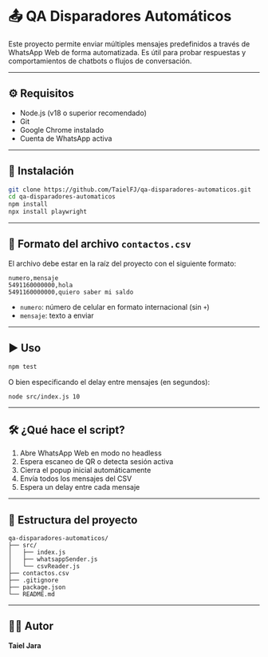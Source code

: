 # 📤 QA Disparadores Automáticos

Este proyecto permite enviar múltiples mensajes predefinidos a través de WhatsApp Web de forma automatizada. Es útil para probar respuestas y comportamientos de chatbots o flujos de conversación.

---

## ⚙️ Requisitos

- Node.js (v18 o superior recomendado)
- Git
- Google Chrome instalado
- Cuenta de WhatsApp activa

---

## 🚀 Instalación

```bash
git clone https://github.com/TaielFJ/qa-disparadores-automaticos.git
cd qa-disparadores-automaticos
npm install
npx install playwright
```

---

## 📄 Formato del archivo `contactos.csv`

El archivo debe estar en la raíz del proyecto con el siguiente formato:

```csv
numero,mensaje
5491160000000,hola
5491160000000,quiero saber mi saldo
```

- `numero`: número de celular en formato internacional (sin `+`)
- `mensaje`: texto a enviar

---

## ▶️ Uso

```bash
npm test
```

O bien especificando el delay entre mensajes (en segundos):

```bash
node src/index.js 10
```

---

## 🛠 ¿Qué hace el script?

1. Abre WhatsApp Web en modo no headless
2. Espera escaneo de QR o detecta sesión activa
3. Cierra el popup inicial automáticamente
4. Envía todos los mensajes del CSV
5. Espera un delay entre cada mensaje

---

## 📁 Estructura del proyecto

```
qa-disparadores-automaticos/
├── src/
│   ├── index.js
│   ├── whatsappSender.js
│   └── csvReader.js
├── contactos.csv
├── .gitignore
├── package.json
└── README.md
```

---

## 🙋‍♂️ Autor

**Taiel Jara**  
